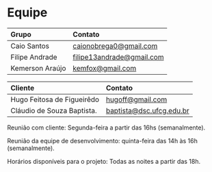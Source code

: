 # Equipe #

| **Grupo** | **Contato** |
|:----------|:------------|
| Caio Santos | caionobrega0@gmail.com |
| Filipe Andrade | filipe13andrade@gmail.com |
| Kemerson Araújo | kemfox@gmail.com  |


| **Cliente** | **Contato** |
|:------------|:------------|
| Hugo Feitosa de Figueirêdo | hugoff@gmail.com |
| Cláudio de Souza Baptista. | baptista@dsc.ufcg.edu.br |


Reunião com cliente: Segunda-feira a partir das 16hs (semanalmente).

Reunião da equipe de desenvolvimento: quinta-feira das 14h às 16h (semanalmente).

Horários disponíveis para o projeto: Todas as noites a partir das 18h.